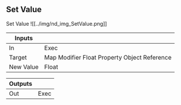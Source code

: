 ## Set Value
Set Value
![[../img/nd_img_SetValue.png]]

|Inputs||
|--|--|
| In | Exec |
| Target | Map Modifier Float Property Object Reference |
| New Value | Float |

|Outputs||
|--|--|
| Out | Exec |
